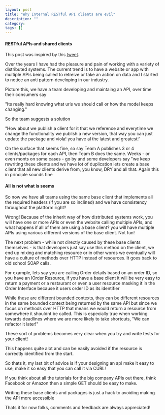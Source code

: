 ```yaml
---
layout: post
title: "Why Internal RESTful API clients are evil"
description: ""
category:
tags: []
---
```

#### RESTful APIs and shared clients

This post was inspired by this [tweet](https://twitter.com/mbazydlo/status/722787637719920640). 

Over the years I have had the pleasure and pain of working with a variety of distributed systems. The current trend is to have a website or app with multiple APIs being called to retreive or take an action on data and I started to notice an anti pattern developing in our industry. 

Picture this, we have a team developing and maintaing an API, over time their consumers say 

"Its really hard knowing what urls we should call or how the model keeps changing." 

So the team suggests a solution 

"How about we publish a client for it that we reference and everytime we change the functionality we publish a new version, that way you can just update the package and viola! you have al the latest and greatest!'

On the surface that seems fine, so say Team A publishes 3 or 4 clients/packages for each API, then Team B does the same. Weeks - or even monts on some cases - go by and some developers say "we keep rewriting these clients and we have lot of duplication lets create a base client that all new clients derive from, you know, DRY and all that. Again this in principle sounds fine

#### All is not what is seems

 
 So now we have all teams using the same base client that implements all the required headers (if you are so inclined) and we have consistency throughout the platform right?
 
 Wrong! Because of the inherit way of how distributed systems work, you will have one or more APIs or even the website calling multiple APIs, and what happens if all of them are using a base client? you will have multiple APIs using various different versions of the base client. Not fun! 
  
 The next problem - while not directly caused by these base clients themselves - is that developers just say use this method on the client, we end up mixing and matching resource or in other words we eventually will have a culture of methods over HTTP instead of resources. It goes back to old school SOAP calls.
  
 For example, lets say you are calling Order details based on an order ID, so you have an IOrder Resource, if you have a base client it will be very easy to return a payment or a restaurant or even a user resource masking it in the Order Interface because it users order ID as its identifier
 
 While these are different bounded contexts, they can be different resources in the same bounded context being returned by the same API but since we focus on methods over HTTP that means we would return a resource from somewhere it shouldnt be called. This is especially true when working towards deadlines where we are more likely to take shortcuts, "We can refactor it later!"
 
 These sort of problems becomes very clear when you try and write tests for your client!
 
 This happens quite alot and can be easily avoided if the resource is correctly identified from the start.
 
 So thats it, my last bit of advice is if your designing an api make it easy to use, make it so easy that you can call it via CURL! 
 
 If you think about all the tutorials for the big company APIs out there, think Facebook or Amazon then a simple GET should be easy to make.
 
 Writing these base clients and packages is just a hack to avoiding making the API more accessible
 
 Thats it for now folks, comments and feedback are always appreciated!
 
